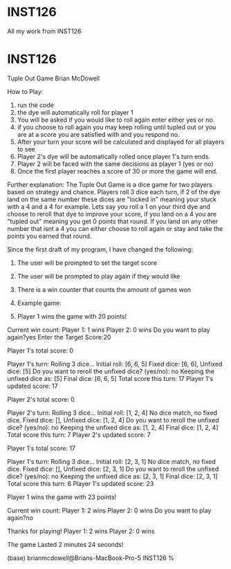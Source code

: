 # INST126
All my work from INST126
# INST126
Tuple Out Game
Brian McDowell

How to Play:
1. run the code
2. the dye will automatically roll for player 1 
3. You will be asked if you would like to roll again enter either yes or no.
4. if you choose to roll again you may keep rolling until tupled out or you are at a score you are satisfied with and you respond no.
5. After your turn your score will be calculated and displayed for all players to see
6. Player 2's dye will be automatically rolled once player 1's turn ends.
7. Player 2 will be faced with the same decisions as player 1 (yes or no)
8. Once the first player reaches a score of 30 or more the game will end. 

Further explanation:
The Tuple Out Game is a dice game for two players based on strategy and chance. Players roll 3 dice each turn, if 2 of the dye land on the same number these dices are "locked in" meaning your stuck with a 4 and a 4 for example. Lets say you roll a 1 on your third dye and choose to reroll that dye to improve your score, if you land on a 4 you are "tupled out" meaning you get 0 points that round. If you land on any other number that isnt a 4 you can either choose to roll again or stay and take the points you earned that round.

Since the first draft of my program, I have changed the following:
1. The user will be prompted to set the target score
2. The user will be prompted to play again if they would like
3. There is a win counter that counts the amount of games won

4. Example game:
5. Player 1 wins the game with 20 points!

Current win count:
Player 1: 1 wins
Player 2: 0 wins
Do you want to play again?yes
Enter the Target Score:20

Player 1's total score: 0

Player 1's turn:
Rolling 3 dice...
Initial roll: [6, 6, 5]
Fixed dice: [6, 6], Unfixed dice: [5]
Do you want to reroll the unfixed dice? (yes/no): no
Keeping the unfixed dice as: [5]
Final dice: [6, 6, 5]
Total score this turn: 17
Player 1's updated score: 17

Player 2's total score: 0

Player 2's turn:
Rolling 3 dice...
Initial roll: [1, 2, 4]
No dice match, no fixed dice.
Fixed dice: [], Unfixed dice: [1, 2, 4]
Do you want to reroll the unfixed dice? (yes/no): no
Keeping the unfixed dice as: [1, 2, 4]
Final dice: [1, 2, 4]
Total score this turn: 7
Player 2's updated score: 7

Player 1's total score: 17

Player 1's turn:
Rolling 3 dice...
Initial roll: [2, 3, 1]
No dice match, no fixed dice.
Fixed dice: [], Unfixed dice: [2, 3, 1]
Do you want to reroll the unfixed dice? (yes/no): no
Keeping the unfixed dice as: [2, 3, 1]
Final dice: [2, 3, 1]
Total score this turn: 6
Player 1's updated score: 23

Player 1 wins the game with 23 points!

Current win count:
Player 1: 2 wins
Player 2: 0 wins
Do you want to play again?no

Thanks for playing!
Player 1: 2 wins
Player 2: 0 wins

The game Lasted 2 minutes 24 seconds!

(base) brianmcdowell@Brians-MacBook-Pro-5 INST126 % 
